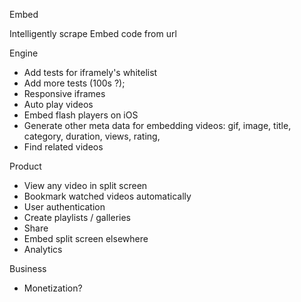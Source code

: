 Embed

Intelligently scrape Embed code from url

Engine
- Add tests for iframely's whitelist
- Add more tests (100s ?);
- Responsive iframes
- Auto play videos
- Embed flash players on iOS
- Generate other meta data for embedding videos: gif, image, title, category, duration, views, rating,
- Find related videos 

Product
- View any video in split screen
- Bookmark watched videos automatically
- User authentication
- Create playlists / galleries
- Share
- Embed split screen elsewhere
- Analytics

Business
- Monetization? 